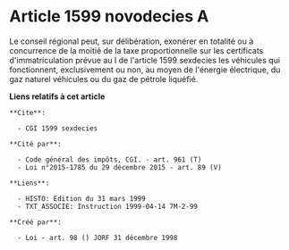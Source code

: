 # Article 1599 novodecies A

Le conseil régional peut, sur délibération, exonérer en totalité ou à concurrence de la moitié de la taxe proportionnelle sur
les certificats d'immatriculation prévue au I de l'article 1599 sexdecies les véhicules qui fonctionnent, exclusivement ou
non, au moyen de l'énergie électrique, du gaz naturel véhicules ou du gaz de pétrole liquéfié.

**Liens relatifs à cet article**

	**Cite**:

	  - CGI 1599 sexdecies

	**Cité par**:

	  - Code général des impôts, CGI. - art. 961 (T)
	  - Loi n°2015-1785 du 29 décembre 2015 - art. 89 (V)

	**Liens**:

	  - HISTO: Edition du 31 mars 1999
	  - TXT_ASSOCIE: Instruction 1999-04-14 7M-2-99

	**Créé par**:

	  - Loi - art. 98 () JORF 31 décembre 1998
